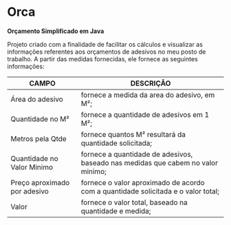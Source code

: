 <h1>Orca</H1>
<b>Orçamento Simplificado em Java</b>

Projeto criado com a finalidade de facilitar os cálculos e visualizar as informações referentes aos orçamentos de adesivos no meu posto de trabalho.
A partir das medidas fornecidas, ele fornece as seguintes informações:

|CAMPO|DESCRIÇÃO|
|---|---|
|Área do adesivo|fornece a medida da area do adesivo, em M²;|
|Quantidade no M²|fornece a quantidade de adesivos em 1 M²;|
|Metros pela Qtde|fornece quantos M² resultará da quantidade solicitada;|
|Quantidade no Valor Minimo|fornece a quantidade de adesivos, baseado nas medidas que cabem no valor minimo;|
|Preço aproximado por adesivo|fornece o valor aproximado de acordo com a quantidade solicitada e o valor total;|
|Valor|fornece o valor total, baseado na quantidade e medida;|

